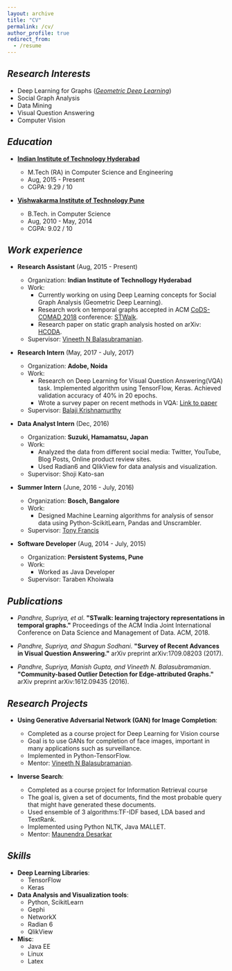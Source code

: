 ```yaml
---
layout: archive
title: "CV"
permalink: /cv/
author_profile: true
redirect_from:
  - /resume
---
```


## *Research Interests*
* Deep Learning for Graphs ([*Geometric Deep Learning*](http://geometricdeeplearning.com/))
* Social Graph Analysis
* Data Mining
* Visual Question Answering
* Computer Vision

## *Education*

* [**Indian Institute of Technology Hyderabad**](http://iith.ac.in/)
  * M.Tech (RA) in Computer Science and Engineering
  * Aug, 2015 - Present
  * CGPA: 9.29 / 10

* [**Vishwakarma Institute of Technology Pune**](http://vit.edu/)
  * B.Tech. in Computer Science
  * Aug, 2010 - May, 2014
  * CGPA: 9.02 / 10


## *Work experience*

* **Research Assistant** (Aug, 2015 - Present)
  * Organization: **Indian Institute of Technollogy Hyderabad**
  * Work: 
    * Currently working on using Deep Learning concepts for Social Graph Analysis (Geometric Deep Learning).
    *  Research work on temporal graphs accepted in ACM [CoDS-COMAD 2018](http://cods-comad.in/2018/index.html) conference: [STWalk](https://arxiv.org/pdf/1711.04150.pdf).
    * Research paper on static graph analysis hosted on arXiv: [HCODA](https://arxiv.org/pdf/1612.09435.pdf).
  * Supervisor: [Vineeth N Balasubramanian](http://www.iith.ac.in/~vineethnb/).

* **Research Intern** (May, 2017 - July, 2017)
  * Organization: **Adobe, Noida**
  * Work: 
    * Research on Deep Learning for Visual Question Answering(VQA) task. Implemented algorithm using TensorFlow, Keras. Achieved validation accuracy of 40% in 20 epochs.
    * Wrote a survey paper on recent methods in VQA: [Link to paper](https://arxiv.org/pdf/1709.08203.pdf)
  * Supervisor: [Balaji Krishnamurthy](https://in.linkedin.com/in/balaji-krishnamurthy-4241695)

* **Data Analyst Intern** (Dec, 2016)
  * Organization: **Suzuki, Hamamatsu, Japan**
  * Work:
    * Analyzed the data from different social media: Twitter, YouTube, Blog Posts, Online product review sites.
    * Used Radian6 and QlikView for data analysis and visualization.
  * Supervisor: Shoji Kato-san

* **Summer Intern** (June, 2016 - July, 2016)
  * Organization: **Bosch, Bangalore**
  * Work: 
    * Designed Machine Learning algorithms for analysis of sensor data using Python-ScikitLearn, Pandas and Unscrambler.
  * Supervisor: [Tony Francis](https://www.linkedin.com/in/tonyfrancis/)

* **Software Developer** (Aug, 2014 - July, 2015)
  * Organization: **Persistent Systems, Pune**
  * Work: 
    * Worked as Java Developer
  * Supervisor:  Taraben Khoiwala

## *Publications*

* *Pandhre, Supriya, et al*. **"STwalk: learning trajectory representations in temporal graphs."** Proceedings of the ACM India Joint International Conference on Data Science and Management of Data. ACM, 2018.

* *Pandhre, Supriya, and Shagun Sodhani*. **"Survey of Recent Advances in Visual Question Answering."** arXiv preprint arXiv:1709.08203 (2017).

*  *Pandhre, Supriya, Manish Gupta, and Vineeth N. Balasubramanian*. **"Community-based Outlier Detection for Edge-attributed Graphs."** arXiv preprint arXiv:1612.09435 (2016).


## *Research Projects*

* **Using Generative Adversarial Network (GAN) for Image Completion**:
  - Completed as a course project for Deep Learning for Vision course
  - Goal is to use GANs for completion of face images, important in many applications such as surveillance. 
  - Implemented in Python-TensorFlow.
  - Mentor: [Vineeth N Balasubramanian](http://www.iith.ac.in/~vineethnb/).

* **Inverse Search**:
  - Completed as a course project for Information Retrieval course
  - The goal is, given a set of documents, find the most probable query that might have generated these documents. 
  - Used ensemble of 3 algorithms:TF-IDF based, LDA based and TextRank. 
  - Implemented using Python NLTK, Java MALLET.
  - Mentor: [Maunendra Desarkar](http://www.iith.ac.in/~maunendra/)


## *Skills*

* **Deep Learning Libraries**:
  * TensorFlow
  * Keras
* **Data Analysis and Visualization tools**:
  * Python, ScikitLearn
  * Gephi
  * NetworkX
  * Radian 6
  * QlikView
* **Misc**:
  * Java EE
  * Linux
  * Latex
